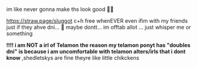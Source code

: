 im like never gonna make ths look good 👀👀

https://straw.page/sluggot
c+h free whenEVER even ifim with my friends just if they ahve dni... 👀 maybe dontt... 
im offtab allot ... just whisper me or something 

**!!!! i am NOT a irl of Telamon the reason my telamon ponyt has "doubles dni" is because i am uncomfortable with telamon alters/irls that i dont know** ,shedletskys are fine theyre like little chikckens 
